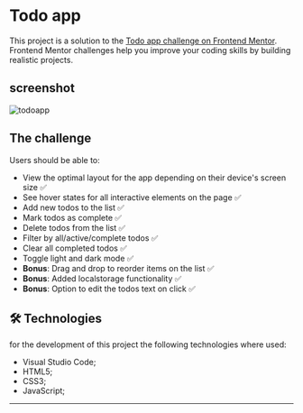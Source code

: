 # Todo app

This project is a solution to the [Todo app challenge on Frontend Mentor](https://www.frontendmentor.io/challenges/todo-app-Su1_KokOW). Frontend Mentor challenges help you improve your coding skills by building realistic projects.

## screenshot

![todoapp](https://user-images.githubusercontent.com/70277574/155792264-06925327-ab19-43af-9b65-23630563fe4f.png)

## The challenge

Users should be able to:

- View the optimal layout for the app depending on their device's screen size ✅
- See hover states for all interactive elements on the page ✅ 
- Add new todos to the list ✅
- Mark todos as complete ✅
- Delete todos from the list ✅
- Filter by all/active/complete todos ✅
- Clear all completed todos ✅
- Toggle light and dark mode ✅
- **Bonus**: Drag and drop to reorder items on the list ✅
- **Bonus**: Added localstorage functionality ✅
- **Bonus**: Option to edit the todos text on click ✅


## 🛠 Technologies
for the development of this project the following technologies where used:
- Visual Studio Code;
- HTML5;
- CSS3;
- JavaScript;
---
